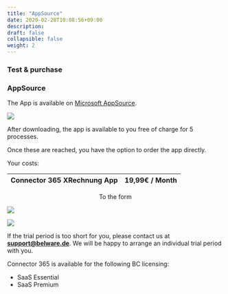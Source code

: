 ```yaml
---
title: "AppSource"
date: 2020-02-28T10:08:56+09:00
description: 
draft: false
collapsible: false
weight: 2
---
```

### Test & purchase

### AppSource

The App is available on [Microsoft AppSource](https://appsource.microsoft.com/en-us/product/dynamics-365-business-central/PUBID.belwaregmbh2%7CAID.connector_365_xrechnung%7CPAppID.0e71f27e-d331-4045-a643-c2777a797cc4?tab=Overview).

![](images/XRechnung/xrechnungstore.PNG)

After downloading, the app is available to you free of charge for 5 processes.

Once these are reached, you have the option to order the app directly.

Your costs:

| Connector 365 XRechnung App | 19,99€ / Month |
|-----------------------------|----------------|

<p style="text-align: center;">
To the form
</p>

[<img src="/images/apps/Forms_xr.png">](https://forms.office.com/Pages/ResponsePage.aspx?id=wbg8p1B5wk60E37fEWJ6gK10RbLPyuxOs2bKXXZxm8JUMTQxRTA4WDNIUUU2TFE4WUwxS0RDTTFYSy4u)

![](images/XRechnung/xrechnungforms_removed.PNG)

If the trial period is too short for you, please contact us at **support@belware.de**. We will be happy to arrange an individual trial period with you. 
 
Connector 365 is available for the following BC licensing:

- SaaS Essential
- SaaS Premium

